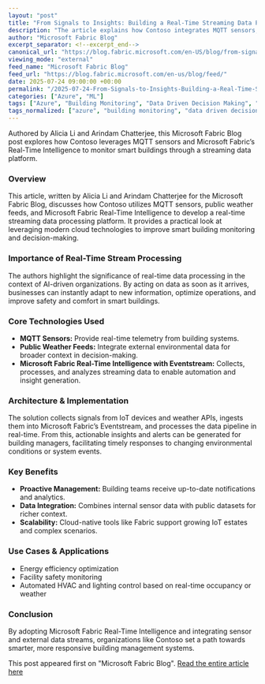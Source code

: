 ```yaml
---
layout: "post"
title: "From Signals to Insights: Building a Real-Time Streaming Data Platform with Fabric Eventstream"
description: "The article explains how Contoso integrates MQTT sensors, public weather feeds, and Microsoft Fabric Real-Time Intelligence to monitor smart buildings. It covers real-time stream processing importance, system architecture, and implementation details to enable immediate actions on live data inputs."
author: "Microsoft Fabric Blog"
excerpt_separator: <!--excerpt_end-->
canonical_url: "https://blog.fabric.microsoft.com/en-US/blog/from-signals-to-insights-building-a-real-time-streaming-data-platform-with-fabric-eventstream/"
viewing_mode: "external"
feed_name: "Microsoft Fabric Blog"
feed_url: "https://blog.fabric.microsoft.com/en-us/blog/feed/"
date: 2025-07-24 09:00:00 +00:00
permalink: "/2025-07-24-From-Signals-to-Insights-Building-a-Real-Time-Streaming-Data-Platform-with-Fabric-Eventstream.html"
categories: ["Azure", "ML"]
tags: ["Azure", "Building Monitoring", "Data Driven Decision Making", "Eventstream", "IoT", "Microsoft Fabric", "ML", "MQTT", "News", "Public Weather Feeds", "Real Time Intelligence", "Sensor Data", "Smart Buildings", "Stream Processing"]
tags_normalized: ["azure", "building monitoring", "data driven decision making", "eventstream", "iot", "microsoft fabric", "ml", "mqtt", "news", "public weather feeds", "real time intelligence", "sensor data", "smart buildings", "stream processing"]
---
```


Authored by Alicia Li and Arindam Chatterjee, this Microsoft Fabric Blog post explores how Contoso leverages MQTT sensors and Microsoft Fabric’s Real-Time Intelligence to monitor smart buildings through a streaming data platform.<!--excerpt_end-->

### Overview

This article, written by Alicia Li and Arindam Chatterjee for the Microsoft Fabric Blog, discusses how Contoso utilizes MQTT sensors, public weather feeds, and Microsoft Fabric Real-Time Intelligence to develop a real-time streaming data processing platform. It provides a practical look at leveraging modern cloud technologies to improve smart building monitoring and decision-making.

### Importance of Real-Time Stream Processing

The authors highlight the significance of real-time data processing in the context of AI-driven organizations. By acting on data as soon as it arrives, businesses can instantly adapt to new information, optimize operations, and improve safety and comfort in smart buildings.

### Core Technologies Used

- **MQTT Sensors:** Provide real-time telemetry from building systems.
- **Public Weather Feeds:** Integrate external environmental data for broader context in decision-making.
- **Microsoft Fabric Real-Time Intelligence with Eventstream:** Collects, processes, and analyzes streaming data to enable automation and insight generation.

### Architecture & Implementation

The solution collects signals from IoT devices and weather APIs, ingests them into Microsoft Fabric’s Eventstream, and processes the data pipeline in real-time. From this, actionable insights and alerts can be generated for building managers, facilitating timely responses to changing environmental conditions or system events.

### Key Benefits

- **Proactive Management:** Building teams receive up-to-date notifications and analytics.
- **Data Integration:** Combines internal sensor data with public datasets for richer context.
- **Scalability:** Cloud-native tools like Fabric support growing IoT estates and complex scenarios.

### Use Cases & Applications

- Energy efficiency optimization
- Facility safety monitoring
- Automated HVAC and lighting control based on real-time occupancy or weather

### Conclusion

By adopting Microsoft Fabric Real-Time Intelligence and integrating sensor and external data streams, organizations like Contoso set a path towards smarter, more responsive building management systems.

This post appeared first on "Microsoft Fabric Blog". [Read the entire article here](https://blog.fabric.microsoft.com/en-US/blog/from-signals-to-insights-building-a-real-time-streaming-data-platform-with-fabric-eventstream/)
